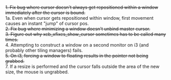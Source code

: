 ~~1. Fix bug where cursor doesn't always get repositioned within a window immediately after the cursor is bound.~~  
1a. Even when cursor gets repositioned within window, first movement causes an instant "jump" of cursor pos.  
~~2. Fix bug where minimizing a window doesn't unbind master cursor.~~  
~~3. Figure out why xcb_xfixes_show_cursor sometimes has to be called many times.~~  
4. Attempting to construct a window on a second monitor on i3 (and probably other tiling managers) fails.  
~~5. On i3, forcing a window to floating results in the pointer not being grabbed.~~   
7. If a resize is performed and the cursor falls outside the area of the new size, the mouse is ungrabbed.   